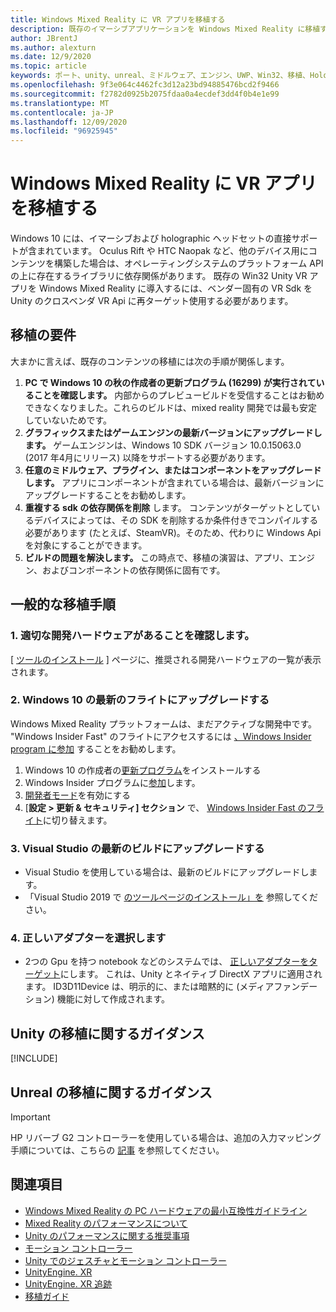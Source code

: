 ```yaml
---
title: Windows Mixed Reality に VR アプリを移植する
description: 既存のイマーシブアプリケーションを Windows Mixed Reality に移植する手順を説明したチュートリアルです。
author: JBrentJ
ms.author: alexturn
ms.date: 12/9/2020
ms.topic: article
keywords: ポート、unity、unreal、ミドルウェア、エンジン、UWP、Win32、移植、HoloLens ファースト世代、mixed reality ヘッドセット、windows mixed reality ヘッドセット、移行、Windows 10、入力マッピング、
ms.openlocfilehash: 9f3e064c4462fc3d12a23bd94885476bcd2f9466
ms.sourcegitcommit: f2782d0925b2075fdaa0a4ecdef3dd4f0b4e1e99
ms.translationtype: MT
ms.contentlocale: ja-JP
ms.lasthandoff: 12/09/2020
ms.locfileid: "96925945"
---
```

# <a name="porting-vr-apps-to-windows-mixed-reality"></a>Windows Mixed Reality に VR アプリを移植する

Windows 10 には、イマーシブおよび holographic ヘッドセットの直接サポートが含まれています。 Oculus Rift や HTC Naopak など、他のデバイス用にコンテンツを構築した場合は、オペレーティングシステムのプラットフォーム API の上に存在するライブラリに依存関係があります。 既存の Win32 Unity VR アプリを Windows Mixed Reality に導入するには、ベンダー固有の VR Sdk を Unity のクロスベンダ VR Api に再ターゲット使用する必要があります。

## <a name="porting-requirements"></a>移植の要件

大まかに言えば、既存のコンテンツの移植には次の手順が関係します。
1. **PC で Windows 10 の秋の作成者の更新プログラム (16299) が実行されていることを確認します。** 内部からのプレビュービルドを受信することはお勧めできなくなりました。これらのビルドは、mixed reality 開発では最も安定していないためです。
2. **グラフィックスまたはゲームエンジンの最新バージョンにアップグレードします。** ゲームエンジンは、Windows 10 SDK バージョン 10.0.15063.0 (2017 年4月にリリース) 以降をサポートする必要があります。
3. **任意のミドルウェア、プラグイン、またはコンポーネントをアップグレードします。** アプリにコンポーネントが含まれている場合は、最新バージョンにアップグレードすることをお勧めします。
4. **重複する sdk の依存関係を削除** します。 コンテンツがターゲットとしているデバイスによっては、その SDK を削除するか条件付きでコンパイルする必要があります (たとえば、SteamVR)。そのため、代わりに Windows Api を対象にすることができます。
5. **ビルドの問題を解決します。** この時点で、移植の演習は、アプリ、エンジン、およびコンポーネントの依存関係に固有です。

## <a name="common-porting-steps"></a>一般的な移植手順

### <a name="1-make-sure-you-have-the-right-development-hardware"></a>1. 適切な開発ハードウェアがあることを確認します。

[ [ツールのインストール](../install-the-tools.md#immersive-vr-headset-requirements) ] ページに、推奨される開発ハードウェアの一覧が表示されます。

### <a name="2-upgrade-to-the-latest-flight-of-windows-10"></a>2. Windows 10 の最新のフライトにアップグレードする

Windows Mixed Reality プラットフォームは、まだアクティブな開発中です。 "Windows Insider Fast" のフライトにアクセスするには [、Windows Insider program に参加](https://insider.windows.com/) することをお勧めします。
1. Windows 10 の作成者の[更新プログラム](https://www.microsoft.com/software-download/windows10)をインストールする
2. Windows Insider プログラムに[参加](https://insider.windows.com/)します。
3. [開発者モード](https://docs.microsoft.com/windows/uwp/get-started/enable-your-device-for-development)を有効にする
4. [**設定 > 更新 & セキュリティ] セクション** で、 [Windows Insider Fast のフライト](https://blogs.technet.microsoft.com/uktechnet/2016/07/01/joining-insider-preview)に切り替えます。

### <a name="3-upgrade-to-the-most-recent-build-of-visual-studio"></a>3. Visual Studio の最新のビルドにアップグレードする
* Visual Studio を使用している場合は、最新のビルドにアップグレードします。
* 「Visual Studio 2019 で [のツールページのインストール」を](../install-the-tools.md#installation-checklist) 参照してください。

### <a name="4-choose-the-correct-adapter"></a>4. 正しいアダプターを選択します
* 2つの Gpu を持つ notebook などのシステムでは、 [正しいアダプターをターゲット](../native/rendering-in-directx.md#hybrid-graphics-pcs-and-mixed-reality-applications)にします。 これは、Unity とネイティブ DirectX アプリに適用されます。 ID3D11Device は、明示的に、または暗黙的に (メディアファンデーション) 機能に対して作成されます。

## <a name="unity-porting-guidance"></a>Unity の移植に関するガイダンス

[!INCLUDE[](includes/unity-porting-guidance.md)]

## <a name="unreal-porting-guidance"></a>Unreal の移植に関するガイダンス

> [!IMPORTANT]
> HP リバーブ G2 コントローラーを使用している場合は、追加の入力マッピング手順については、こちらの [記事](../unreal/unreal-reverb-g2-controllers.md) を参照してください。

## <a name="see-also"></a>関連項目
* [Windows Mixed Reality の PC ハードウェアの最小互換性ガイドライン](https://docs.microsoft.com/windows/mixed-reality/enthusiast-guide/windows-mixed-reality-minimum-pc-hardware-compatibility-guidelines)
* [Mixed Reality のパフォーマンスについて](../platform-capabilities-and-apis/understanding-performance-for-mixed-reality.md)
* [Unity のパフォーマンスに関する推奨事項](../unity/performance-recommendations-for-unity.md)
* [モーション コントローラー](../../design/motion-controllers.md)
* [Unity でのジェスチャとモーション コントローラー](../unity/gestures-and-motion-controllers-in-unity.md)
* [UnityEngine. XR](https://docs.unity3d.com/ScriptReference/XR.WSA.Input.InteractionManager.html)
* [UnityEngine. XR 追跡](https://docs.unity3d.com/ScriptReference/XR.InputTracking.html)
* [移植ガイド](porting-guides.md)